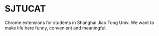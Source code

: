 SJTUCAT
=======

Chrome extensions for students in Shanghai Jiao Tong Univ. We want to make life here funny, convenient and meaningful.
